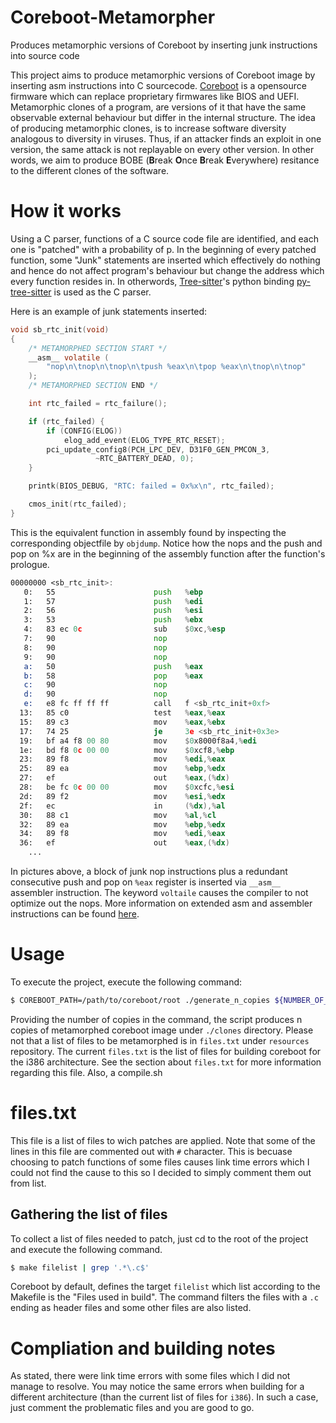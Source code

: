 # Coreboot-Metamorpher
Produces metamorphic versions of Coreboot by inserting junk instructions into source code

This project aims to produce metamorphic versions of Coreboot image by inserting asm instructions into C sourcecode. <a href="https://github.com/coreboot/coreboot">Coreboot</a> is a opensource firmware which can replace proprietary firmwares like BIOS and UEFI. Metamorphic clones of a program, are versions of it that have the same observable external behaviour but differ in the internal structure. The idea of producing metamorphic clones, is to increase software diversity analogous to diversity in viruses. Thus, if an attacker finds an exploit in one version, the same attack is not replayable on every other version. In other words, we aim to produce BOBE (**B**reak **O**nce **B**reak **E**verywhere) resitance to the different clones of the software.

# How it works

Using a C parser, functions of a C source code file are identified, and each one is "patched" with a probability of p. In the beginning of every patched function, some "Junk" statements are inserted which effectively do nothing and hence do not affect program's behaviour but change the address which every function resides in. In otherwords, 
<a href="https://tree-sitter.github.io/tree-sitter/">Tree-sitter</a>'s python binding <a href="https://github.com/tree-sitter/py-tree-sitter">py-tree-sitter</a> is used as the C parser. 


Here is an example of junk statements inserted:

```C
void sb_rtc_init(void)
{
    /* METAMORPHED SECTION START */
    __asm__ volatile (
        "nop\n\tnop\n\tnop\n\tpush %eax\n\tpop %eax\n\tnop\n\tnop"
    );
    /* METAMORPHED SECTION END */

	int rtc_failed = rtc_failure();

	if (rtc_failed) {
		if (CONFIG(ELOG))
			elog_add_event(ELOG_TYPE_RTC_RESET);
		pci_update_config8(PCH_LPC_DEV, D31F0_GEN_PMCON_3,
				   ~RTC_BATTERY_DEAD, 0);
	}

	printk(BIOS_DEBUG, "RTC: failed = 0x%x\n", rtc_failed);

	cmos_init(rtc_failed);
}

```

This is the equivalent function in assembly found by inspecting the corresponding objectfile by `objdump`. Notice how the nops and the push and pop on %x are in the beginning of the assembly function after the function's prologue.
```asm
00000000 <sb_rtc_init>:
   0:   55                      push   %ebp
   1:   57                      push   %edi
   2:   56                      push   %esi
   3:   53                      push   %ebx
   4:   83 ec 0c                sub    $0xc,%esp
   7:   90                      nop
   8:   90                      nop
   9:   90                      nop
   a:   50                      push   %eax
   b:   58                      pop    %eax
   c:   90                      nop
   d:   90                      nop
   e:   e8 fc ff ff ff          call   f <sb_rtc_init+0xf>
  13:   85 c0                   test   %eax,%eax
  15:   89 c3                   mov    %eax,%ebx
  17:   74 25                   je     3e <sb_rtc_init+0x3e>
  19:   bf a4 f8 00 80          mov    $0x8000f8a4,%edi
  1e:   bd f8 0c 00 00          mov    $0xcf8,%ebp
  23:   89 f8                   mov    %edi,%eax
  25:   89 ea                   mov    %ebp,%edx
  27:   ef                      out    %eax,(%dx)
  28:   be fc 0c 00 00          mov    $0xcfc,%esi
  2d:   89 f2                   mov    %esi,%edx
  2f:   ec                      in     (%dx),%al
  30:   88 c1                   mov    %al,%cl
  32:   89 ea                   mov    %ebp,%edx
  34:   89 f8                   mov    %edi,%eax
  36:   ef                      out    %eax,(%dx)
	...
```

In pictures above, a block of junk nop instructions plus a redundant consecutive push and pop on `%eax` register is inserted via `__asm__` assembler instruction. The keyword `voltaile` causes the compiler to not optimize out the nops. More information on extended asm and assembler instructions can be found <a href="https://gcc.gnu.org/onlinedocs/gcc/Extended-Asm.html">here</a>.


# Usage

To execute the project, execute the following command:


```bash
$ COREBOOT_PATH=/path/to/coreboot/root ./generate_n_copies ${NUMBER_OF_COPIES_NEEDED}
```
Providing the number of copies in the command, the script produces n copies of metamorphed coreboot image under `./clones` directory. Please not that a list of files to be metamorphed is in `files.txt` under `resources` repository. The current `files.txt` is the list of files for building coreboot for the i386 architecture. See the section about `files.txt` for more information regarding this file. Also, a compile.sh


# files.txt

This file is a list of files to wich patches are applied. Note that some of the lines in this file are commented out with `#` character. This is becuase choosing to patch functions of some files causes link time errors which I could not find the cause to this so I decided to simply comment them out from list. 

## Gathering the list of files

To collect a list of files needed to patch, just cd to the root of the project and execute the following command.

```bash
$ make filelist | grep '.*\.c$'
```

Coreboot by default, defines the target `filelist` which list according to the Makefile is the "Files used in build". The command filters the files with a `.c` ending as header files and some other files are also listed.


# Compliation and building notes
As stated, there were link time errors with some files which I did not manage to resolve. You may notice the same errors when building for a different architecture (than the current list of files for `i386`). In such a case, just comment the problematic files and you are good to go.
